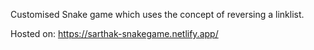 Customised Snake game which uses the concept of reversing a linklist.

Hosted on:   https://sarthak-snakegame.netlify.app/

